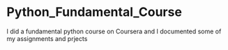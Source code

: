 # Python_Fundamental_Course
I did a fundamental python course on Coursera and I documented some of my assignments and prjects
